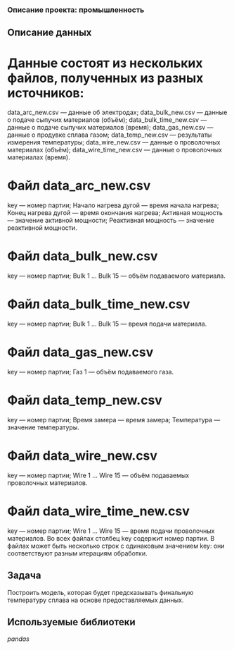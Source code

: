 
### Описание проекта: промышленность

## Описание данных
# Данные состоят из нескольких файлов, полученных из разных источников:
  data_arc_new.csv — данные об электродах;
  data_bulk_new.csv — данные о подаче сыпучих материалов (объём);
  data_bulk_time_new.csv — данные о подаче сыпучих материалов (время);
  data_gas_new.csv — данные о продувке сплава газом;
  data_temp_new.csv — результаты измерения температуры;
  data_wire_new.csv — данные о проволочных материалах (объём);
  data_wire_time_new.csv — данные о проволочных материалах (время).
# Файл data_arc_new.csv
  key — номер партии;
  Начало нагрева дугой — время начала нагрева;
  Конец нагрева дугой — время окончания нагрева;
  Активная мощность — значение активной мощности;
  Реактивная мощность — значение реактивной мощности.
# Файл data_bulk_new.csv
  key — номер партии;
  Bulk 1 … Bulk 15 — объём подаваемого материала.
# Файл data_bulk_time_new.csv
  key — номер партии;
  Bulk 1 … Bulk 15 — время подачи материала.
# Файл data_gas_new.csv
  key — номер партии;
  Газ 1 — объём подаваемого газа.
# Файл data_temp_new.csv
  key — номер партии;
  Время замера — время замера;
  Температура — значение температуры.
# Файл data_wire_new.csv
  key — номер партии;
  Wire 1 … Wire 15 — объём подаваемых проволочных материалов.
# Файл data_wire_time_new.csv
  key — номер партии;
  Wire 1 … Wire 15 — время подачи проволочных материалов.
Во всех файлах столбец key содержит номер партии. В файлах может быть несколько строк с одинаковым значением key: они соответствуют разным итерациям обработки.
## Задача

Построить модель, которая будет предсказывать финальную температуру сплава на основе предоставляемых данных.  

## Используемые библиотеки
*pandas*

